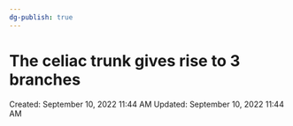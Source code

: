 ```yaml
---
dg-publish: true
---
```


# The celiac trunk gives rise to 3 branches

Created: September 10, 2022 11:44 AM
Updated: September 10, 2022 11:44 AM